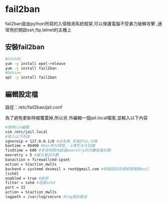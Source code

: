 # fail2ban

fail2ban是由python所寫的入侵檢測系統框架,可以保護電腦不受暴力破解攻擊 ,通常用於開啟ssh,ftp,telnet的主機上 

## 安裝fail2ban

```bash
#CentOS
yum -y install epel-release 
yum -y install fail2ban
#Debian
apt -y install fail2ban
```

## 編輯設定檔

路徑：/etc/fail2ban/jail.conf

為了避免更新時被覆蓋掉,所以另 外編輯一個jail.local檔案,並輸入以下內容 

```bash
#使用vim編輯
vim /etc/jail.local 
#寫入以下內容
ignoreip = 127.0.0.1/8 #白名單,多個IP以,分隔 
bantime = 86400 #ban多久時間，-1等於永久封鎖
findtime = 600 #多長時間內超過maxretry的次數就會封鎖 
maxretry = 5 #最大嘗試次數 
banaction = firewallcmd-ipset 
action = %(action_mwl)s 
backend = systemd desmail = root@gmail.com #將錯誤訊息寄給管理員mail
[sshd]
enabled = true #啟用 
filter = sshd #過濾sshd 
port = 22 
action = %(action_mwl)s 
logpath = /var/log/secure #log儲存路徑
```